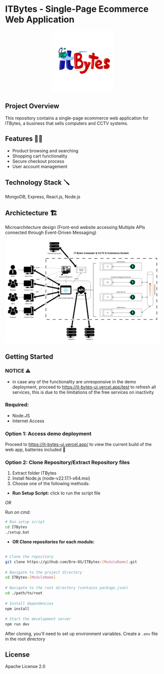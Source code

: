 # ITBytes - Single-Page Ecommerce Web Application

<p align="center">
    <img src="https://raw.githubusercontent.com/Dre-OS/ITBytes/refs/heads/main/itbytes_logo.webp" alt="ITBytes Logo" width="200">
</p>

## Project Overview
This repository contains a single-page ecommerce web application for ITBytes, a business that sells computers and CCTV systems.

## Features 🧑‍💻
- Product browsing and searching
- Shopping cart functionality
- Secure checkout process
- User account management

## Technology Stack 🪛
MongoDB, Express, React.js, Node.js

## Archictecture 🏗️
Microarchitecture design 
(Front-end website accessing Multiple APIs connected through Event-Driven Messaging)

<p align="center">
    <img src="https://raw.githubusercontent.com/Dre-OS/ITBytes/refs/heads/main/itbytes_sysarchi.webp" alt="ITBytes Logo" width="1000">
</p>

## Getting Started

### NOTICE ⚠️
- in case any of the functionality are unresponsive in the demo deployment, proceed to https://it-bytes-ui.vercel.app/test to refresh all services, this is due to the limitations of the free services on inactivity

### Required: 
- Node.JS
- Internet Access

### Option 1: Access demo deployment
Proceed to https://it-bytes-ui.vercel.app/ to view the current build of the web app, batteries included 🔋

### Option 2: Clone Repository/Extract Repository files

1. Extract folder ITBytes
2. Install Node.js (node-v22.17.1-x64.msi)
3. Choose one of the following methods:

- **Run Setup Script:**
click to run the script file

*OR*

Run on cmd:
```bash
# Run setup script
cd ITBytes
./setup.bat
```
     
- **OR Clone repositories for each module:**
```bash

# Clone the repository
git clone https://github.com/Dre-OS/ITBytes-[ModuleName].git

# Navigate to the project directory
cd ITBytes-[ModuleName]

# Navigate to the root directory (contains package.json)
cd ./path/to/root

# Install dependencies
npm install

# Start the development server
npm run dev

```

After cloning, you'll need to set up environment variables. Create a `.env` file in the root directory


## License
Apache License 2.0


